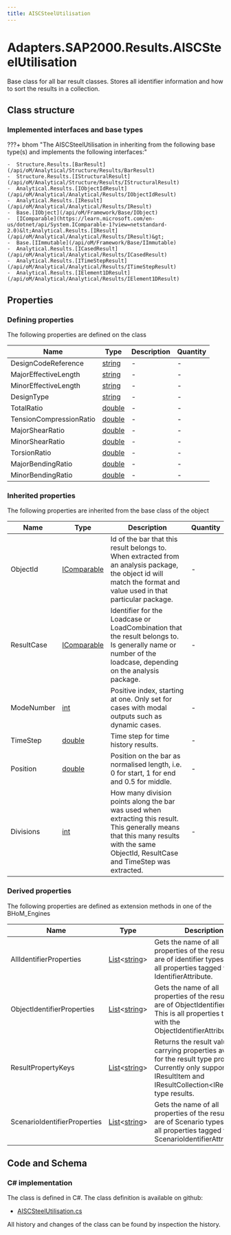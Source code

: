 ```yaml
---
title: AISCSteelUtilisation
---
```


# Adapters.SAP2000.Results.AISCSteelUtilisation

Base class for all bar result classes. Stores all identifier information and how to sort the results in a collection.

## Class structure

### Implemented interfaces and base types

???+ bhom "The AISCSteelUtilisation in inheriting from the following base type(s) and implements the following interfaces:"

    -  Structure.Results.[BarResult](/api/oM/Analytical/Structure/Results/BarResult)
    -  Structure.Results.[IStructuralResult](/api/oM/Analytical/Structure/Results/IStructuralResult)
    -  Analytical.Results.[IObjectIdResult](/api/oM/Analytical/Analytical/Results/IObjectIdResult)
    -  Analytical.Results.[IResult](/api/oM/Analytical/Analytical/Results/IResult)
    -  Base.[IObject](/api/oM/Framework/Base/IObject)
    -  [IComparable](https://learn.microsoft.com/en-us/dotnet/api/System.IComparable-1?view=netstandard-2.0)&lt;Analytical.Results.[IResult](/api/oM/Analytical/Analytical/Results/IResult)&gt;
    -  Base.[IImmutable](/api/oM/Framework/Base/IImmutable)
    -  Analytical.Results.[ICasedResult](/api/oM/Analytical/Analytical/Results/ICasedResult)
    -  Analytical.Results.[ITimeStepResult](/api/oM/Analytical/Analytical/Results/ITimeStepResult)
    -  Analytical.Results.[IElement1DResult](/api/oM/Analytical/Analytical/Results/IElement1DResult)


## Properties



### Defining properties

The following properties are defined on the class

| Name             | Type             | Description      | Quantity         |
|------------------|------------------|------------------|------------------|
| DesignCodeReference | [string](https://learn.microsoft.com/en-us/dotnet/api/System.String?view=netstandard-2.0) | - | - |
| MajorEffectiveLength | [string](https://learn.microsoft.com/en-us/dotnet/api/System.String?view=netstandard-2.0) | - | - |
| MinorEffectiveLength | [string](https://learn.microsoft.com/en-us/dotnet/api/System.String?view=netstandard-2.0) | - | - |
| DesignType | [string](https://learn.microsoft.com/en-us/dotnet/api/System.String?view=netstandard-2.0) | - | - |
| TotalRatio | [double](https://learn.microsoft.com/en-us/dotnet/api/System.Double?view=netstandard-2.0) | - | - |
| TensionCompressionRatio | [double](https://learn.microsoft.com/en-us/dotnet/api/System.Double?view=netstandard-2.0) | - | - |
| MajorShearRatio | [double](https://learn.microsoft.com/en-us/dotnet/api/System.Double?view=netstandard-2.0) | - | - |
| MinorShearRatio | [double](https://learn.microsoft.com/en-us/dotnet/api/System.Double?view=netstandard-2.0) | - | - |
| TorsionRatio | [double](https://learn.microsoft.com/en-us/dotnet/api/System.Double?view=netstandard-2.0) | - | - |
| MajorBendingRatio | [double](https://learn.microsoft.com/en-us/dotnet/api/System.Double?view=netstandard-2.0) | - | - |
| MinorBendingRatio | [double](https://learn.microsoft.com/en-us/dotnet/api/System.Double?view=netstandard-2.0) | - | - |


### Inherited properties
The following properties are inherited from the base class of the object

| Name             | Type             | Description      | Quantity         |
|------------------|------------------|------------------|------------------|
| ObjectId | [IComparable](https://learn.microsoft.com/en-us/dotnet/api/System.IComparable?view=netstandard-2.0) | Id of the bar that this result belongs to. When extracted from an analysis package, the object id will match the format and value used in that particular package. | - |
| ResultCase | [IComparable](https://learn.microsoft.com/en-us/dotnet/api/System.IComparable?view=netstandard-2.0) | Identifier for the Loadcase or LoadCombination that the result belongs to. Is generally name or number of the loadcase, depending on the analysis package. | - |
| ModeNumber | [int](https://learn.microsoft.com/en-us/dotnet/api/System.Int32?view=netstandard-2.0) | Positive index, starting at one. Only set for cases with modal outputs such as dynamic cases. | - |
| TimeStep | [double](https://learn.microsoft.com/en-us/dotnet/api/System.Double?view=netstandard-2.0) | Time step for time history results. | - |
| Position | [double](https://learn.microsoft.com/en-us/dotnet/api/System.Double?view=netstandard-2.0) | Position on the bar as normalised length, i.e. 0 for start, 1 for end and 0.5 for middle. | - |
| Divisions | [int](https://learn.microsoft.com/en-us/dotnet/api/System.Int32?view=netstandard-2.0) | How many division points along the bar was used when extracting this result. This generally means that this many results with the same ObjectId, ResultCase and TimeStep was extracted. | - |


### Derived properties

The following properties are defined as extension methods in one of the BHoM_Engines

| Name             | Type             | Description      | Quantity         | Engine           |
|------------------|------------------|------------------|------------------|------------------|
| AllIdentifierProperties | [List](https://learn.microsoft.com/en-us/dotnet/api/System.Collections.Generic.List-1?view=netstandard-2.0)&lt;[string](https://learn.microsoft.com/en-us/dotnet/api/System.String?view=netstandard-2.0)&gt; | Gets the name of all properties of the result that are of identifier types. This is all properties tagged with any IdentifierAttribute. | - | Results_Engine |
| ObjectIdentifierProperties | [List](https://learn.microsoft.com/en-us/dotnet/api/System.Collections.Generic.List-1?view=netstandard-2.0)&lt;[string](https://learn.microsoft.com/en-us/dotnet/api/System.String?view=netstandard-2.0)&gt; | Gets the name of all properties of the result that are of ObjectIdentifier types. This is all properties tagged with the ObjectIdentifierAttribute. | - | Results_Engine |
| ResultPropertyKeys | [List](https://learn.microsoft.com/en-us/dotnet/api/System.Collections.Generic.List-1?view=netstandard-2.0)&lt;[string](https://learn.microsoft.com/en-us/dotnet/api/System.String?view=netstandard-2.0)&gt; | Returns the result value carrying properties available for the result type provided. Currently only supported for IResultItem and IResultCollection&lt;IResultItem&gt; type results. | - | Results_Engine |
| ScenarioIdentifierProperties | [List](https://learn.microsoft.com/en-us/dotnet/api/System.Collections.Generic.List-1?view=netstandard-2.0)&lt;[string](https://learn.microsoft.com/en-us/dotnet/api/System.String?view=netstandard-2.0)&gt; | Gets the name of all properties of the result that are of Scenario types. This is all properties tagged with the ScenarioIdentifierAttribute. | - | Results_Engine |


## Code and Schema

### C# implementation

The class is defined in C#. The class definition is available on github:

- [AISCSteelUtilisation.cs](https://github.com/BHoM/SAP2000_Toolkit/blob/develop/SAP2000_oM/Elements/AISCSteelUtilisation.cs)

All history and changes of the class can be found by inspection the history.
